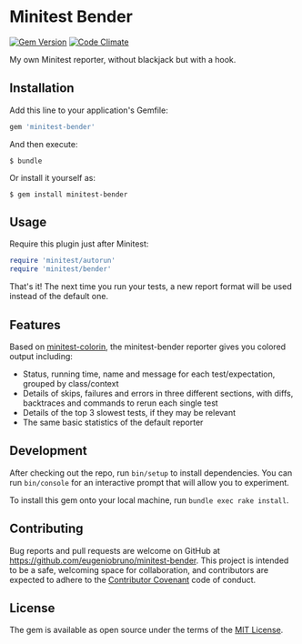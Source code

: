 # Minitest Bender

[![Gem Version](https://badge.fury.io/rb/minitest-bender.svg)](https://badge.fury.io/rb/minitest-bender)
[![Code Climate](https://codeclimate.com/github/eugeniobruno/minitest-bender.svg)](https://codeclimate.com/github/eugeniobruno/minitest-bender)

My own Minitest reporter, without blackjack but with a hook.

## Installation

Add this line to your application's Gemfile:

```ruby
gem 'minitest-bender'
```

And then execute:

    $ bundle

Or install it yourself as:

    $ gem install minitest-bender

## Usage

Require this plugin just after Minitest:

```ruby
require 'minitest/autorun'
require 'minitest/bender'
```

That's it! The next time you run your tests, a new report format will be used instead of the default one.

## Features

Based on [minitest-colorin](https://github.com/gabynaiman/minitest-colorin/), the minitest-bender reporter gives you colored output including:

* Status, running time, name and message for each test/expectation, grouped by class/context
* Details of skips, failures and errors in three different sections, with diffs, backtraces and commands to rerun each single test
* Details of the top 3 slowest tests, if they may be relevant
* The same basic statistics of the default reporter


## Development

After checking out the repo, run `bin/setup` to install dependencies. You can run `bin/console` for an interactive prompt that will allow you to experiment.

To install this gem onto your local machine, run `bundle exec rake install`.

## Contributing

Bug reports and pull requests are welcome on GitHub at https://github.com/eugeniobruno/minitest-bender. This project is intended to be a safe, welcoming space for collaboration, and contributors are expected to adhere to the [Contributor Covenant](http://contributor-covenant.org) code of conduct.


## License

The gem is available as open source under the terms of the [MIT License](http://opensource.org/licenses/MIT).

